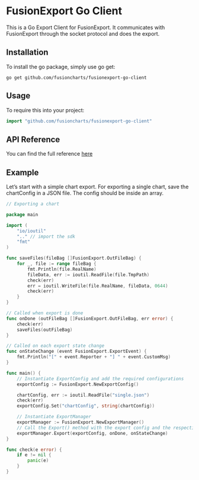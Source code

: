 # FusionExport Go Client

This is a Go Export Client for FusionExport. It communicates with FusionExport through the socket protocol and does the export.

## Installation

To install the go package, simply use go get:

```
go get github.com/fusioncharts/fusionexport-go-client
```

## Usage

To require this into your project:

```go
import "github.com/fusioncharts/fusionexport-go-client"
```

## API Reference

You can find the full reference [here](https://www.fusioncharts.com/dev/exporting-charts/using-fusionexport/sdk-api-reference/golang.html)

## Example

Let’s start with a simple chart export. For exporting a single chart, save the chartConfig in a JSON file. The config should be inside an array.

```go
// Exporting a chart

package main

import (
    "io/ioutil"
    ".." // import the sdk
    "fmt"
)

func saveFiles(fileBag []FusionExport.OutFileBag) {
    for _, file := range fileBag {
        fmt.Println(file.RealName)
        fileData, err := ioutil.ReadFile(file.TmpPath)
        check(err)
        err = ioutil.WriteFile(file.RealName, fileData, 0644)
        check(err)
    }
}

// Called when export is done
func onDone (outFileBag []FusionExport.OutFileBag, err error) {
    check(err)
    saveFiles(outFileBag)
}

// Called on each export state change
func onStateChange (event FusionExport.ExportEvent) {
    fmt.Println("[" + event.Reporter + "] " + event.CustomMsg)
}

func main() {
    // Instantiate ExportConfig and add the required configurations
    exportConfig := FusionExport.NewExportConfig()

    chartConfig, err := ioutil.ReadFile("single.json")
    check(err)
    exportConfig.Set("chartConfig", string(chartConfig))

    // Instantiate ExportManager
    exportManager := FusionExport.NewExportManager()
    // Call the Export() method with the export config and the respective callbacks
    exportManager.Export(exportConfig, onDone, onStateChange)
}

func check(e error) {
    if e != nil {
        panic(e)
    }
}

```
